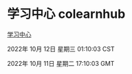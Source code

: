# 学习中心 colearnhub
[学习中心](http://27.19.33.125:56308/colearnhub/)

2022年 10月 12日 星期三 01:10:03 CST

2022年 10月 11日 星期二 17:10:03 GMT
